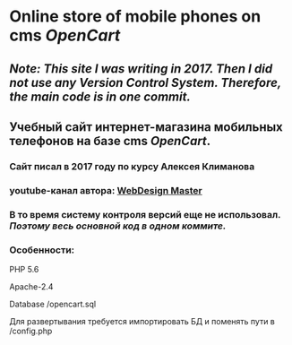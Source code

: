 # Online store of mobile phones on cms _OpenCart_
## _Note: This site I was writing in 2017. Then I did not use any Version Control System. Therefore, the main code is in one commit._

## Учебный сайт интернет-магазина мобильных телефонов на базе cms _OpenCart_.
### Сайт писал в 2017 году по курсу Алексея Климанова
### youtube-канал автора: [WebDesign Master](https://www.youtube.com/c/%D0%90%D0%BB%D0%B5%D0%BA%D1%81%D0%B5%D0%B9%D0%9A%D0%BB%D0%B8%D0%BC%D0%B0%D0%BD%D0%BE%D0%B2_%D0%BC%D0%B0%D1%81%D1%82%D0%B5%D1%80)
### В то время систему контроля версий еще не использовал. _Поэтому весь основной код в одном коммите._
### Особенности:
PHP 5.6

Apache-2.4

Database /opencart.sql

Для развертывания требуется импортировать БД и поменять пути в /config.php
